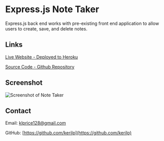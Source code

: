 # Express.js Note Taker

Express.js back end works with pre-existing front end application to allow users to create, save, and delete notes.

## Links

[Live Website - Deployed to Heroku](https://pure-river-01327.herokuapp.com/)

[Source Code - Github Repository](https://github.com/kerilp/note-taker)

## Screenshot

![Screenshot of Note Taker](./assets/images/screenshot-notes.png)

## Contact

Email: [klprice128@gmail.com](mailto:klprice128@gmail.com)

GitHub: [https://github.com/kerilp](https://github.com/kerilp)